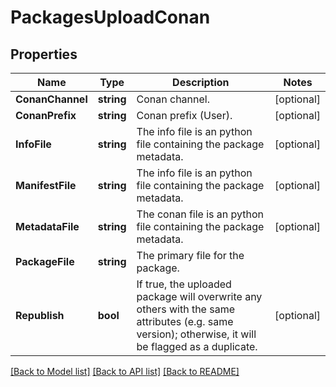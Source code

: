 # PackagesUploadConan

## Properties

Name | Type | Description | Notes
------------ | ------------- | ------------- | -------------
**ConanChannel** | **string** | Conan channel. | [optional] 
**ConanPrefix** | **string** | Conan prefix (User). | [optional] 
**InfoFile** | **string** | The info file is an python file containing the package metadata. | [optional] 
**ManifestFile** | **string** | The info file is an python file containing the package metadata. | [optional] 
**MetadataFile** | **string** | The conan file is an python file containing the package metadata. | [optional] 
**PackageFile** | **string** | The primary file for the package. | 
**Republish** | **bool** | If true, the uploaded package will overwrite any others with the same attributes (e.g. same version); otherwise, it will be flagged as a duplicate. | [optional] 

[[Back to Model list]](../README.md#documentation-for-models) [[Back to API list]](../README.md#documentation-for-api-endpoints) [[Back to README]](../README.md)



